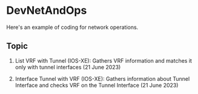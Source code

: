 # DevNetAndOps

Here's an example of coding for network operations.

## Topic

1. List VRF with Tunnel (IOS-XE): Gathers VRF information and matches it only with tunnel interfaces (21 June 2023)

2. Interface Tunnel with VRF (IOS-XE): Gathers information about Tunnel Interface and checks VRF on the Tunnel Interface (21 June 2023)
